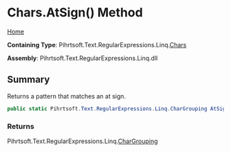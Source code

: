 # Chars\.AtSign\(\) Method

[Home](../../../../../../README.md)

**Containing Type**: Pihrtsoft\.Text\.RegularExpressions\.Linq\.[Chars](../README.md)

**Assembly**: Pihrtsoft\.Text\.RegularExpressions\.Linq\.dll

## Summary

Returns a pattern that matches an at sign\.

```csharp
public static Pihrtsoft.Text.RegularExpressions.Linq.CharGrouping AtSign()
```

### Returns

Pihrtsoft\.Text\.RegularExpressions\.Linq\.[CharGrouping](../../CharGrouping/README.md)


